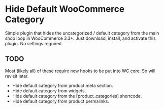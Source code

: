 # Hide Default WooCommerce Category

Simple plugin that hides the uncategorized / default category from the main shop loop in WooCommerce 3.3+. Just download, install, and activate this plugin. No settings required.

## TODO

Most (likely all) of these require new hooks to be put into WC core. So will revisit later.

- Hide default category from product meta section.
- Hide default category from widgets.
- Hide default category from the [product_categories] shortcode.
- Hide default category from product permalinks.
